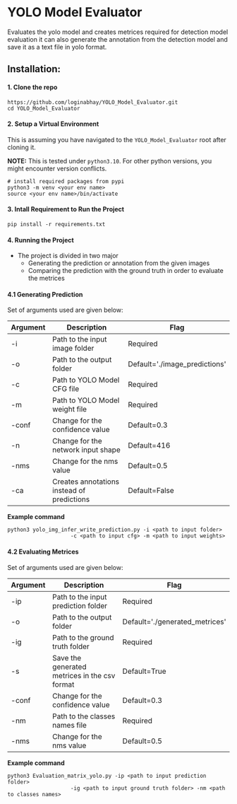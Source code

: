 # YOLO Model Evaluator
Evaluates the yolo model and creates metrices required for detection model evaluation it can also generate the annotation from the detection model and save it as a text file in yolo format.

## Installation:

<a name="installation"></a>

#### 1. Clone the repo

```shell
https://github.com/loginabhay/YOLO_Model_Evaluator.git
cd YOLO_Model_Evaluator
```

#### 2. Setup a Virtual Environment

This is assuming you have navigated to the `YOLO_Model_Evaluator` root after cloning it.

**NOTE:** This is tested under `python3.10`. For other python versions, you might encounter version conflicts.

```shell
# install required packages from pypi
python3 -m venv <your env name>
source <your env name>/bin/activate
```

#### 3. Intall Requirement to Run the Project

```shell
pip install -r requirements.txt
```

#### 4. Running the Project

- The project is divided in two major
  -   Generating the prediction or annotation from the given images
  -   Comparing the prediction with the ground truth in order to evaluate the metrices
 
#### 4.1 Generating Prediction

Set of arguments used are given below:

| Argument | Description | Flag |
| --- | --- | --- |
| -i | Path to the input image folder | Required |
| -o | Path to the output folder | Default='./image_predictions' |
| -c | Path to YOLO Model CFG file | Required |
| -m | Path to YOLO Model weight file | Required |
| -conf | Change for the confidence value | Default=0.3 |
| -n | Change for the network input shape | Default=416 |
| -nms | Change for the nms value | Default=0.5 |
| -ca | Creates annotations instead of predictions | Default=False |


**Example command**
```shell
python3 yolo_img_infer_write_prediction.py -i <path to input folder>
                    -c <path to input cfg> -m <path to input weights>
```

#### 4.2 Evaluating Metrices

Set of arguments used are given below:

| Argument | Description | Flag |
| --- | --- | --- |
| -ip | Path to the input prediction folder | Required |
| -o | Path to the output folder | Default='./generated_metrices' |
| -ig | Path to the ground truth folder | Required |
| -s | Save the generated metrices in the csv format | Default=True |
| -conf | Change for the confidence value | Default=0.3 |
| -nm | Path to the classes names file | Required |
| -nms | Change for the nms value | Default=0.5 |


**Example command**
```shell
python3 Evaluation_matrix_yolo.py -ip <path to input prediction folder>
                    -ig <path to input ground truth folder> -nm <path to classes names>
   
